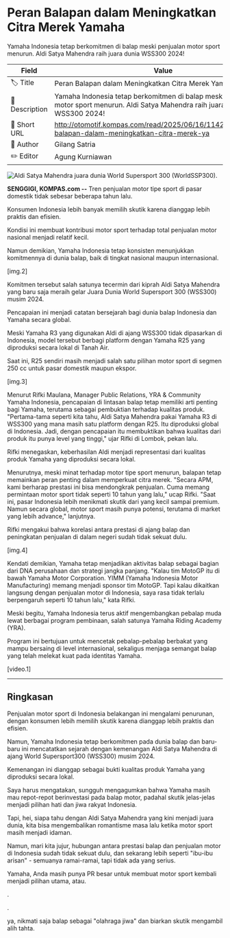 # Peran Balapan dalam Meningkatkan Citra Merek Yamaha

Yamaha Indonesia tetap berkomitmen di balap meski penjualan motor sport menurun. Aldi Satya Mahendra raih juara dunia WSS300 2024!

| Field         | Value                                                       |
|---------------|-------------------------------------------------------------|
| 🏷️ Title       | Peran Balapan dalam Meningkatkan Citra Merek Yamaha |
| 📝 Description | Yamaha Indonesia tetap berkomitmen di balap meski penjualan motor sport menurun. Aldi Satya Mahendra raih juara dunia WSS300 2024! |
| 🔗 Short URL   | http://otomotif.kompas.com/read/2025/06/16/114200015/peran-balapan-dalam-meningkatkan-citra-merek-ya |
| 👤 Author      | Gilang Satria |
| ✏️ Editor      | Agung Kurniawan |

![Aldi Satya Mahendra juara dunia World Supersport 300 (WorldSSP300).](https://asset.kompas.com/crops/9on4cQd0yQFSVh0TLuW75KfkgCo=/0x243:4032x2931/750x500/data/photo/2024/11/01/6723d1faa4bfa.jpg)

**SENGGIGI, KOMPAS.com --** Tren penjualan motor tipe sport di pasar domestik tidak sebesar beberapa tahun lalu.

Konsumen Indonesia lebih banyak memilih skutik karena dianggap lebih praktis dan efisien.

Kondisi ini membuat kontribusi motor sport terhadap total penjualan motor nasional menjadi relatif kecil.

Namun demikian, Yamaha Indonesia tetap konsisten menunjukkan komitmennya di dunia balap, baik di tingkat nasional maupun internasional.

\[img.2\]

Komitmen tersebut salah satunya tecermin dari kiprah Aldi Satya Mahendra yang baru saja meraih gelar Juara Dunia World Supersport 300 (WSS300) musim 2024.

Pencapaian ini menjadi catatan bersejarah bagi dunia balap Indonesia dan Yamaha secara global.

Meski Yamaha R3 yang digunakan Aldi di ajang WSS300 tidak dipasarkan di Indonesia, model tersebut berbagi platform dengan Yamaha R25 yang diproduksi secara lokal di Tanah Air.

Saat ini, R25 sendiri masih menjadi salah satu pilihan motor sport di segmen 250 cc untuk pasar domestik maupun ekspor.

\[img.3\]

Menurut Rifki Maulana, Manager Public Relations, YRA & Community Yamaha Indonesia, pencapaian di lintasan balap tetap memiliki arti penting bagi Yamaha, terutama sebagai pembuktian terhadap kualitas produk. "Pertama-tama seperti kita tahu, Aldi Satya Mahendra pakai Yamaha R3 di WSS300 yang mana masih satu platform dengan R25. Itu diproduksi global di Indonesia. Jadi, dengan pencapaian itu membuktikan bahwa kualitas dari produk itu punya level yang tinggi," ujar Rifki di Lombok, pekan lalu.

Rifki menegaskan, keberhasilan Aldi menjadi representasi dari kualitas produk Yamaha yang diproduksi secara lokal.

Menurutnya, meski minat terhadap motor tipe sport menurun, balapan tetap memainkan peran penting dalam memperkuat citra merek. "Secara APM, kami berharap prestasi ini bisa mendongkrak penjualan. Cuma memang permintaan motor sport tidak seperti 10 tahun yang lalu," ucap Rifki. "Saat ini, pasar Indonesia lebih menikmati skutik dari yang kecil sampai premium. Namun secara global, motor sport masih punya potensi, terutama di market yang lebih advance," lanjutnya.

Rifki mengakui bahwa korelasi antara prestasi di ajang balap dan peningkatan penjualan di dalam negeri sudah tidak sekuat dulu.

\[img.4\]

Kendati demikian, Yamaha tetap menjadikan aktivitas balap sebagai bagian dari DNA perusahaan dan strategi jangka panjang. "Kalau tim MotoGP itu di bawah Yamaha Motor Corporation. YIMM (Yamaha Indonesia Motor Manufacturing) memang menjadi sponsor tim MotoGP. Tapi kalau dikaitkan langsung dengan penjualan motor di Indonesia, saya rasa tidak terlalu berpengaruh seperti 10 tahun lalu," kata Rifki.

Meski begitu, Yamaha Indonesia terus aktif mengembangkan pebalap muda lewat berbagai program pembinaan, salah satunya Yamaha Riding Academy (YRA).

Program ini bertujuan untuk mencetak pebalap-pebalap berbakat yang mampu bersaing di level internasional, sekaligus menjaga semangat balap yang telah melekat kuat pada identitas Yamaha.

\[video.1\]  

---
## Ringkasan

Penjualan motor sport di Indonesia belakangan ini mengalami penurunan, dengan konsumen lebih memilih skutik karena dianggap lebih praktis dan efisien.

 Namun, Yamaha Indonesia tetap berkomitmen pada dunia balap dan baru-baru ini mencatatkan sejarah dengan kemenangan Aldi Satya Mahendra di ajang World Supersport300 (WSS300) musim 2024.

 Kemenangan ini dianggap sebagai bukti kualitas produk Yamaha yang diproduksi secara lokal.



Saya harus mengatakan, sungguh mengagumkan bahwa Yamaha masih mau repot-repot berinvestasi pada balap motor, padahal skutik jelas-jelas menjadi pilihan hati dan jiwa rakyat Indonesia.

 Tapi, hei, siapa tahu dengan Aldi Satya Mahendra yang kini menjadi juara dunia, kita bisa mengembalikan romantisme masa lalu ketika motor sport masih menjadi idaman.

 Namun, mari kita jujur, hubungan antara prestasi balap dan penjualan motor di Indonesia sudah tidak sekuat dulu, dan sekarang lebih seperti "ibu-ibu arisan" - semuanya ramai-ramai, tapi tidak ada yang serius.

 Yamaha, Anda masih punya PR besar untuk membuat motor sport kembali menjadi pilihan utama, atau.

.

.

 ya, nikmati saja balap sebagai "olahraga jiwa" dan biarkan skutik mengambil alih tahta.
